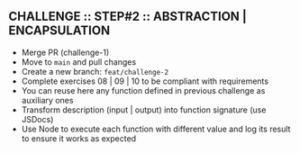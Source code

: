 ## CHALLENGE :: STEP#2 :: ABSTRACTION | ENCAPSULATION

- Merge PR (challenge-1)
- Move to `main` and pull changes
- Create a new branch: `feat/challenge-2`
- Complete exercises 08 | 09 | 10 to be compliant with requirements
- You can reuse here any function defined in previous challenge as auxiliary ones
- Transform description (input | output) into function signature (use JSDocs)
- Use Node to execute each function with different value and log its result to ensure it works as expected
